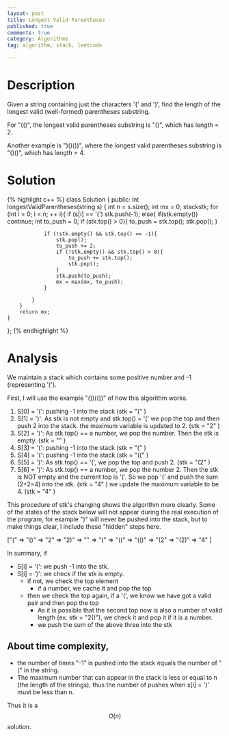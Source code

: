 ```yaml
---
layout: post
title: Longest Valid Parentheses
published: true
comments: true
category: Algorithms
tag: algorithm, stack, leetcode

---
```


# Description

Given a string containing just the characters '(' and ')', find the length of the longest valid (well-formed) parentheses substring.

For "(()", the longest valid parentheses substring is "()", which has length = 2.

Another example is ")()())", where the longest valid parentheses substring is "()()", which has length = 4.

# Solution

{% highlight c++ %}
class Solution {
public:
    int longestValidParentheses(string s) {
		int n = s.size();
		int mx = 0;
		stack<int>stk;
		for (int i = 0; i < n; ++ i){
			if (s[i] == '(')
				stk.push(-1);
			else{
				if(stk.empty())
					continue;
				int to_push = 0;
				if (stk.top() > 0){
					to_push = stk.top();
					stk.pop();
				}

				if (!stk.empty() && stk.top() == -1){
					stk.pop();
					to_push += 2;
					if (!stk.empty() && stk.top() > 0){
						to_push += stk.top();
						stk.pop();
					}
					stk.push(to_push);
					mx = max(mx, to_push);
				}

			}	
		}
		return mx;
	}
};
{% endhighlight %}

# Analysis

We maintain a stack which contains some positive number and -1 (representing '(').

First, I will use the example "())(())" of how this algorithm works.

1. S[0] = '(': pushing -1 into the stack  (stk = "(" )
2. S[1] = ')': As stk is not empty and stk.top() = '(' we pop the top and then push 2 into the stack. the maximum variable is updated to 2. (stk = "2" )
3. S[2] = ')': As stk.top() == a number, we pop the number. Then the stk is empty. (stk = "" )
4. S[3] = '(': pushing -1 into the stack  (stk = "(" )
5. S[4] = '(': pushing -1 into the stack  (stk = "((" )
6. S[5] = ')': As stk.top() == '(', we pop the top and push 2. (stk = "(2" )
7. S[6] = ')': As stk.top() == a number, we pop the number 2. Then the stk is NOT empty and the current top is '('. So we pop '(' and push the sum (2+2=4) into the stk. (stk = "4" ) we update the maximum variable to be 4. (stk = "4" )

This procedure of stk's changing shows the algorithm more clearly. Some of the states of the stack below will not appear during the real execution of the program, for example ")" will never be pushed into the stack, but to make things clear, I include these "hidden" steps here.

["(" => "()" => "2" => "2)" => "" => "(" => "((" => "(()" => "(2" => "(2)" => "4"  ]

In summary, if 

- S[i] = '(': we push -1 into the stk.
- S[i] = ')': we check if the stk is empty. 
	- if not, we check the top element
		- if a number, we cache it and pop the top
	- then we check the top again, if a '(', we know we have got a valid pair and then pop the top
		- As it is possible that the second top now is also a number of valid length (ex. stk = "2()"), we check it and pop it if it is a number.
		- we push the sum of the above three into the stk

## About time complexity,

- the number of times "-1" is pushed into the stack equals the number of "(" in the string.
- The maximum number that can appear in the stack is less or equal to n (the length of the strings), thus the number of pushes when s[i] = ')' must be less than n.

Thus it is a $$O(n)$$ solution.
